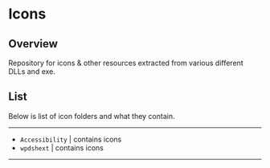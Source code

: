 # Icons

## Overview

Repository for icons & other resources extracted from various different DLLs and exe.

## List
Below is list of icon folders and what they contain.

<hr>

- `Accessibility` | contains icons
- `wpdshext` | contains icons

<hr>
